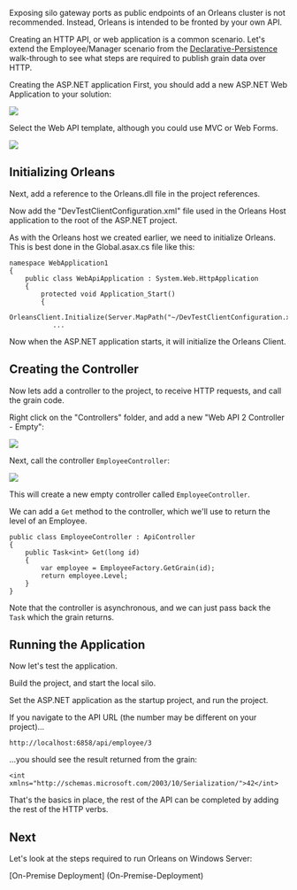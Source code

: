 Exposing silo gateway ports as public endpoints of an Orleans cluster is not recommended. Instead, Orleans is intended to be fronted by your own API.

 Creating an HTTP API, or web application is a common scenario. Let's extend the Employee/Manager scenario from the  [Declarative-Persistence](Declarative-Persistence) walk-through to see what steps are required to publish grain data over HTTP.

Creating the ASP.NET application
First, you should add a new ASP.NET Web Application to your solution:

![](http://download-codeplex.sec.s-msft.com/Download?ProjectName=orleans&DownloadId=815096)

 Select the Web API template, although you could use MVC or Web Forms.

![](http://download-codeplex.sec.s-msft.com/Download?ProjectName=orleans&DownloadId=815097)

## Initializing Orleans

Next, add a reference to the Orleans.dll file in the project references.

 Now add the "DevTestClientConfiguration.xml" file used in the Orleans Host application to the root of the ASP.NET project.

 As with the Orleans host we created earlier, we need to initialize Orleans. This is best done in the Global.asax.cs file like this:


    namespace WebApplication1
    {
        public class WebApiApplication : System.Web.HttpApplication
        {
            protected void Application_Start()
            {
                OrleansClient.Initialize(Server.MapPath("~/DevTestClientConfiguration.xml"));
           	   ...



 Now when the ASP.NET application starts, it will initialize the Orleans Client.

## Creating the Controller

Now lets add a controller to the project, to receive HTTP requests, and call the grain code.

 Right click on the "Controllers" folder, and add a new "Web API 2 Controller - Empty":

![](http://download-codeplex.sec.s-msft.com/Download?ProjectName=orleans&DownloadId=815098)

 Next, call the controller `EmployeeController`:

![](http://download-codeplex.sec.s-msft.com/Download?ProjectName=orleans&DownloadId=815099)

 This will create a new empty controller called `EmployeeController`.

 We can add a `Get` method to the controller, which we'll use to return the level of an Employee.


    public class EmployeeController : ApiController
    {
        public Task<int> Get(long id)
        {
            var employee = EmployeeFactory.GetGrain(id);
            return employee.Level;
        }
    }

Note that the controller is asynchronous, and we can just pass back the `Task` which the grain returns.

## Running the Application

Now let's test the application. 

 Build the project, and start the local silo.

 Set the ASP.NET application as the startup project, and run the project.

 If you navigate to the API URL (the number may be different on your project)...

    http://localhost:6858/api/employee/3



 ...you should see the result returned from the grain:


    <int xmlns="http://schemas.microsoft.com/2003/10/Serialization/">42</int>


 That's the basics in place, the rest of the API can be completed by adding the rest of the HTTP verbs.

## Next

Let's look at the steps required to run Orleans on Windows Server:

[On-Premise Deployment] (On-Premise-Deployment)
